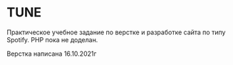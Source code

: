 # TUNE
Практическое учебное задание по верстке и разработке сайта по типу Spotify.
PHP пока не доделан.

Верстка написана 16.10.2021г
